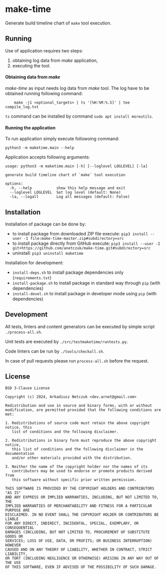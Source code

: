 # make-time

Generate build timeline chart of `make` tool execution.


## Running

Use of application requires two steps:

1. obtaining log data from *make* application,
2. executing the tool.


#### Obtaining data from *make*

*make-time* as input needs log data from *make* tool. The log have to be obtained running following command:
```
    make -j1 <optional_targets> | ts '[%H:%M:%.S]' | tee compile_log.txt
```
`ts` command can be installed by command `sudo apt install moreutils`.


#### Running the application

To run application simply execute followoing command:
```
python3 -m maketime.main --help
```

Application accepts following arguments:

<!-- insertstart include="doc/cmdargs.txt" pre="\n" post="\n" -->
```
usage: python3 -m maketime.main [-h] [--loglevel LOGLEVEL] [-la]

generate build timeline chart of `make` tool execution

options:
  -h, --help           show this help message and exit
  --loglevel LOGLEVEL  Set log level (default: None)
  -la, --logall        Log all messages (default: False)
```

<!-- insertend -->


## Installation

Installation of package can be done by:
 - to install package from downloaded ZIP file execute: `pip3 install --user -I file:make-time-master.zip#subdirectory=src`
 - to install package directly from GitHub execute: `pip3 install --user -I git+https://github.com/anetczuk/make-time.git#subdirectory=src`
 - uninstall: `pip3 uninstall maketime`

Installation for development:
 - `install-deps.sh` to install package dependencies only (`requirements.txt`)
 - `install-package.sh` to install package in standard way through `pip` (with dependencies)
 - `install-devel.sh` to install package in developer mode using `pip` (with dependencies)


## Development

All tests, linters and content generators can be executed by simple script `./process-all.sh`.

Unit tests are executed by `./src/testmaketime/runtests.py`.

Code linters can be run by `./tools/checkall.sh`.

In case of pull requests please run `process-all.sh` before the request.


## License

```
BSD 3-Clause License

Copyright (c) 2024, Arkadiusz Netczuk <dev.arnet@gmail.com>

Redistribution and use in source and binary forms, with or without
modification, are permitted provided that the following conditions are met:

1. Redistributions of source code must retain the above copyright notice, this
   list of conditions and the following disclaimer.

2. Redistributions in binary form must reproduce the above copyright notice,
   this list of conditions and the following disclaimer in the documentation
   and/or other materials provided with the distribution.

3. Neither the name of the copyright holder nor the names of its
   contributors may be used to endorse or promote products derived from
   this software without specific prior written permission.

THIS SOFTWARE IS PROVIDED BY THE COPYRIGHT HOLDERS AND CONTRIBUTORS "AS IS"
AND ANY EXPRESS OR IMPLIED WARRANTIES, INCLUDING, BUT NOT LIMITED TO, THE
IMPLIED WARRANTIES OF MERCHANTABILITY AND FITNESS FOR A PARTICULAR PURPOSE ARE
DISCLAIMED. IN NO EVENT SHALL THE COPYRIGHT HOLDER OR CONTRIBUTORS BE LIABLE
FOR ANY DIRECT, INDIRECT, INCIDENTAL, SPECIAL, EXEMPLARY, OR CONSEQUENTIAL
DAMAGES (INCLUDING, BUT NOT LIMITED TO, PROCUREMENT OF SUBSTITUTE GOODS OR
SERVICES; LOSS OF USE, DATA, OR PROFITS; OR BUSINESS INTERRUPTION) HOWEVER
CAUSED AND ON ANY THEORY OF LIABILITY, WHETHER IN CONTRACT, STRICT LIABILITY,
OR TORT (INCLUDING NEGLIGENCE OR OTHERWISE) ARISING IN ANY WAY OUT OF THE USE
OF THIS SOFTWARE, EVEN IF ADVISED OF THE POSSIBILITY OF SUCH DAMAGE.
```
